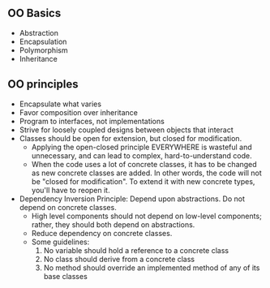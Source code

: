 ## OO Basics

* Abstraction
* Encapsulation
* Polymorphism
* Inheritance

## OO principles
* Encapsulate what varies
* Favor composition over inheritance
* Program to interfaces, not implementations
* Strive for loosely coupled designs between objects that interact
* Classes should be open for extension, but closed for modification.
    - Applying the open-closed principle EVERYWHERE is wasteful and unnecessary, and can lead to complex, hard-to-understand code.
    - When the code uses a lot of concrete classes, it has to be changed as new concrete classes are added. In other
      words, the code will not be "closed for modification". To extend it with new concrete types, you'll have to reopen
      it.
* Dependency Inversion Principle: Depend upon abstractions. Do not depend on concrete classes.
    - High level components should not depend on low-level components; rather, they should both depend on abstractions.
    - Reduce dependency on concrete classes.
    - Some guidelines:
        1. No variable should hold a reference to a concrete class
        1. No class should derive from a concrete class
        1. No method should override an implemented method of any of its base classes

